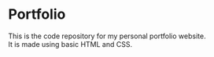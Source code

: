 # Portfolio

This is the code repository for my personal portfolio website.  
It is made using basic HTML and CSS.  
